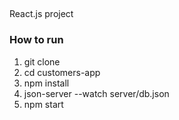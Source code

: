 ##  
React.js project

### How to run

1. git clone 
2. cd customers-app
3. npm install
4. json-server --watch server/db.json
5. npm start